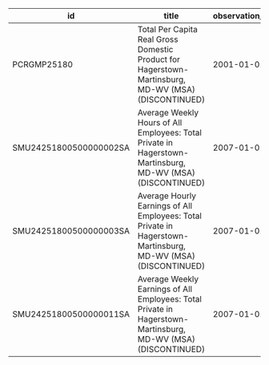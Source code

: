 | id                     | title                                                                                                         | observation_start   | observation_end   |
|------------------------|---------------------------------------------------------------------------------------------------------------|---------------------|-------------------|
| PCRGMP25180            | Total Per Capita Real Gross Domestic Product for Hagerstown-Martinsburg, MD-WV (MSA) (DISCONTINUED)           | 2001-01-01          | 2017-01-01        |
| SMU24251800500000002SA | Average Weekly Hours of All Employees: Total Private in Hagerstown-Martinsburg, MD-WV (MSA) (DISCONTINUED)    | 2007-01-01          | 2022-03-01        |
| SMU24251800500000003SA | Average Hourly Earnings of All Employees: Total Private in Hagerstown-Martinsburg, MD-WV (MSA) (DISCONTINUED) | 2007-01-01          | 2022-03-01        |
| SMU24251800500000011SA | Average Weekly Earnings of All Employees: Total Private in Hagerstown-Martinsburg, MD-WV (MSA) (DISCONTINUED) | 2007-01-01          | 2022-03-01        |